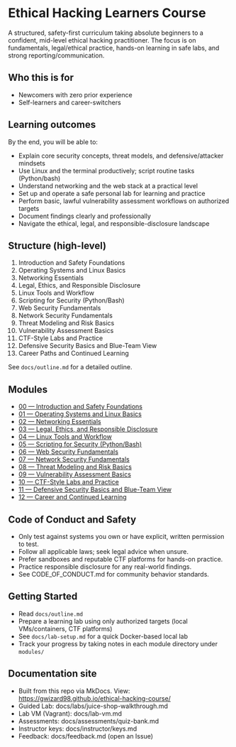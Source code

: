 # Ethical Hacking Learners Course

A structured, safety-first curriculum taking absolute beginners to a confident, mid-level ethical hacking practitioner. The focus is on fundamentals, legal/ethical practice, hands-on learning in safe labs, and strong reporting/communication.

## Who this is for
- Newcomers with zero prior experience
- Self-learners and career-switchers

## Learning outcomes
By the end, you will be able to:
- Explain core security concepts, threat models, and defensive/attacker mindsets
- Use Linux and the terminal productively; script routine tasks (Python/bash)
- Understand networking and the web stack at a practical level
- Set up and operate a safe personal lab for learning and practice
- Perform basic, lawful vulnerability assessment workflows on authorized targets
- Document findings clearly and professionally
- Navigate the ethical, legal, and responsible-disclosure landscape

## Structure (high-level)
1) Introduction and Safety Foundations
2) Operating Systems and Linux Basics
3) Networking Essentials
4) Legal, Ethics, and Responsible Disclosure
5) Linux Tools and Workflow
6) Scripting for Security (Python/Bash)
7) Web Security Fundamentals
8) Network Security Fundamentals
9) Threat Modeling and Risk Basics
10) Vulnerability Assessment Basics
11) CTF-Style Labs and Practice
12) Defensive Security Basics and Blue-Team View
13) Career Paths and Continued Learning

See `docs/outline.md` for a detailed outline.

## Modules
- [00 — Introduction and Safety Foundations](modules/00-introduction/README.md)
- [01 — Operating Systems and Linux Basics](modules/01-operating-systems/README.md)
- [02 — Networking Essentials](modules/02-networking/README.md)
- [03 — Legal, Ethics, and Responsible Disclosure](modules/03-legal-ethics/README.md)
- [04 — Linux Tools and Workflow](modules/04-linux-tools/README.md)
- [05 — Scripting for Security (Python/Bash)](modules/05-scripting-python/README.md)
- [06 — Web Security Fundamentals](modules/06-web-security-fundamentals/README.md)
- [07 — Network Security Fundamentals](modules/07-network-security-fundamentals/README.md)
- [08 — Threat Modeling and Risk Basics](modules/08-threat-modeling-risk/README.md)
- [09 — Vulnerability Assessment Basics](modules/09-vulnerability-assessment/README.md)
- [10 — CTF-Style Labs and Practice](modules/10-ctf-and-labs/README.md)
- [11 — Defensive Security Basics and Blue-Team View](modules/11-defensive-security-basics/README.md)
- [12 — Career and Continued Learning](modules/12-career-continued-learning/README.md)

## Code of Conduct and Safety
- Only test against systems you own or have explicit, written permission to test.
- Follow all applicable laws; seek legal advice when unsure.
- Prefer sandboxes and reputable CTF platforms for hands-on practice.
- Practice responsible disclosure for any real-world findings.
- See CODE_OF_CONDUCT.md for community behavior standards.

## Getting Started
- Read `docs/outline.md`
- Prepare a learning lab using only authorized targets (local VMs/containers, CTF platforms)
- See `docs/lab-setup.md` for a quick Docker-based local lab
- Track your progress by taking notes in each module directory under `modules/`

## Documentation site
- Built from this repo via MkDocs. View: https://gwizard98.github.io/ethical-hacking-course/
- Guided Lab: docs/labs/juice-shop-walkthrough.md
- Lab VM (Vagrant): docs/lab-vm.md
- Assessments: docs/assessments/quiz-bank.md
- Instructor keys: docs/instructor/keys.md
- Feedback: docs/feedback.md (open an Issue)
